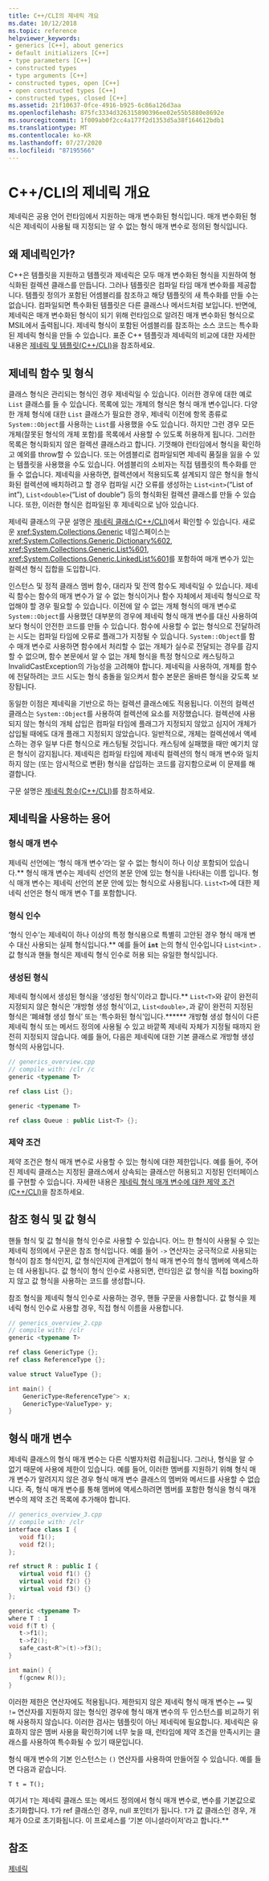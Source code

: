 ```yaml
---
title: C++/CLI의 제네릭 개요
ms.date: 10/12/2018
ms.topic: reference
helpviewer_keywords:
- generics [C++], about generics
- default initializers [C++]
- type parameters [C++]
- constructed types
- type arguments [C++]
- constructed types, open [C++]
- open constructed types [C++]
- constructed types, closed [C++]
ms.assetid: 21f10637-0fce-4916-b925-6c86a126d3aa
ms.openlocfilehash: 875fc3334d326315890396ee02e55b5880e8692e
ms.sourcegitcommit: 1f009ab0f2cc4a177f2d1353d5a38f164612bdb1
ms.translationtype: MT
ms.contentlocale: ko-KR
ms.lasthandoff: 07/27/2020
ms.locfileid: "87195566"
---
```

# <a name="overview-of-generics-in-ccli"></a>C++/CLI의 제네릭 개요

제네릭은 공용 언어 런타임에서 지원하는 매개 변수화된 형식입니다. 매개 변수화된 형식은 제네릭이 사용될 때 지정되는 알 수 없는 형식 매개 변수로 정의된 형식입니다.

## <a name="why-generics"></a>왜 제네릭인가?

C++은 템플릿을 지원하고 템플릿과 제네릭은 모두 매개 변수화된 형식을 지원하여 형식화된 컬렉션 클래스를 만듭니다. 그러나 템플릿은 컴파일 타임 매개 변수화를 제공합니다. 템플릿 정의가 포함된 어셈블리를 참조하고 해당 템플릿의 새 특수화를 만들 수는 없습니다. 컴파일되면 특수화된 템플릿은 다른 클래스나 메서드처럼 보입니다. 반면에, 제네릭은 매개 변수화된 형식이 되기 위해 런타임으로 알려진 매개 변수화된 형식으로 MSIL에서 출력됩니다. 제네릭 형식이 포함된 어셈블리를 참조하는 소스 코드는 특수화된 제네릭 형식을 만들 수 있습니다. 표준 C++ 템플릿과 제네릭의 비교에 대한 자세한 내용은 [제네릭 및 템플릿(C++/CLI)](generics-and-templates-visual-cpp.md)을 참조하세요.

## <a name="generic-functions-and-types"></a>제네릭 함수 및 형식

클래스 형식은 관리되는 형식인 경우 제네릭일 수 있습니다. 이러한 경우에 대한 예로 `List` 클래스를 들 수 있습니다. 목록에 있는 개체의 형식은 형식 매개 변수입니다. 다양한 개체 형식에 대한 `List` 클래스가 필요한 경우, 제네릭 이전에 항목 종류로 `System::Object`를 사용하는 `List`를 사용했을 수도 있습니다. 하지만 그런 경우 모든 개체(잘못된 형식의 개체 포함)를 목록에서 사용할 수 있도록 허용하게 됩니다. 그러한 목록은 형식화되지 않은 컬렉션 클래스라고 합니다. 기껏해야 런타임에서 형식을 확인하고 예외를 throw할 수 있습니다. 또는 어셈블리로 컴파일되면 제네릭 품질을 잃을 수 있는 템플릿을 사용했을 수도 있습니다. 어셈블리의 소비자는 직접 템플릿의 특수화를 만들 수 없습니다. 제네릭을 사용하면, 컬렉션에서 적용되도록 설계되지 않은 형식을 형식화된 컬렉션에 배치하려고 할 경우 컴파일 시간 오류를 생성하는 `List<int>`(“List of int”), `List<double>`(“List of double”) 등의 형식화된 컬렉션 클래스를 만들 수 있습니다. 또한, 이러한 형식은 컴파일된 후 제네릭으로 남아 있습니다.

제네릭 클래스의 구문 설명은 [제네릭 클래스(C++/CLI)](generic-classes-cpp-cli.md)에서 확인할 수 있습니다. 새로운 <xref:System.Collections.Generic> 네임스페이스는 <xref:System.Collections.Generic.Dictionary%602>, <xref:System.Collections.Generic.List%601>, <xref:System.Collections.Generic.LinkedList%601>를 포함하여 매개 변수가 있는 컬렉션 형식 집합을 도입합니다.

인스턴스 및 정적 클래스 멤버 함수, 대리자 및 전역 함수도 제네릭일 수 있습니다. 제네릭 함수는 함수의 매개 변수가 알 수 없는 형식이거나 함수 자체에서 제네릭 형식으로 작업해야 할 경우 필요할 수 있습니다. 이전에 알 수 없는 개체 형식의 매개 변수로 `System::Object`를 사용했던 대부분의 경우에 제네릭 형식 매개 변수를 대신 사용하여 보다 형식이 안전한 코드를 만들 수 있습니다. 함수에 사용할 수 없는 형식으로 전달하려는 시도는 컴파일 타임에 오류로 플래그가 지정될 수 있습니다. `System::Object`를 함수 매개 변수로 사용하면 함수에서 처리할 수 없는 개체가 실수로 전달되는 경우를 감지할 수 없으며, 함수 본문에서 알 수 없는 개체 형식을 특정 형식으로 캐스팅하고 InvalidCastException의 가능성을 고려해야 합니다. 제네릭을 사용하여, 개체를 함수에 전달하려는 코드 시도는 형식 충돌을 일으켜서 함수 본문은 올바른 형식을 갖도록 보장됩니다.

동일한 이점은 제네릭을 기반으로 하는 컬렉션 클래스에도 적용됩니다. 이전의 컬렉션 클래스는 `System::Object`를 사용하여 컬렉션에 요소를 저장했습니다. 컬렉션에 사용되지 않는 형식의 개체 삽입은 컴파일 타임에 플래그가 지정되지 않았고 심지어 개체가 삽입될 때에도 대개 플래그 지정되지 않았습니다. 일반적으로, 개체는 컬렉션에서 액세스하는 경우 일부 다른 형식으로 캐스팅될 것입니다. 캐스팅에 실패했을 때만 예기치 않은 형식이 감지됩니다. 제네릭은 컴파일 타임에 제네릭 컬렉션의 형식 매개 변수와 일치하지 않는 (또는 암시적으로 변환) 형식을 삽입하는 코드를 감지함으로써 이 문제를 해결합니다.

구문 설명은 [제네릭 함수(C++/CLI)](generic-functions-cpp-cli.md)를 참조하세요.

## <a name="terminology-used-with-generics"></a>제네릭을 사용하는 용어

### <a name="type-parameters"></a>형식 매개 변수

제네릭 선언에는 ‘형식 매개 변수’라는 알 수 없는 형식이 하나 이상 포함되어 있습니다.** 형식 매개 변수는 제네릭 선언의 본문 안에 있는 형식을 나타내는 이름 입니다. 형식 매개 변수는 제네릭 선언의 본문 안에 있는 형식으로 사용됩니다. `List<T>`에 대한 제네릭 선언은 형식 매개 변수 T를 포함합니다.

### <a name="type-arguments"></a>형식 인수

‘형식 인수’는 제네릭이 하나 이상의 특정 형식용으로 특별히 고안된 경우 형식 매개 변수 대신 사용되는 실제 형식입니다.** 예를 들어 **`int`** 는의 형식 인수입니다 `List<int>` . 값 형식과 핸들 형식은 제네릭 형식 인수로 허용 되는 유일한 형식입니다.

### <a name="constructed-type"></a>생성된 형식

제네릭 형식에서 생성된 형식을 ‘생성된 형식’이라고 합니다.** `List<T>`와 같이 완전히 지정되지 않은 형식은 ‘개방형 생성 형식’이고, `List<double>,`과 같이 완전히 지정된 형식은 ‘폐쇄형 생성 형식’ 또는 ‘특수화된 형식’입니다.****** 개방형 생성 형식이 다른 제네릭 형식 또는 메서드 정의에 사용될 수 있고 바깥쪽 제네릭 자체가 지정될 때까지 완전히 지정되지 않습니다. 예를 들어, 다음은 제네릭에 대한 기본 클래스로 개방형 생성 형식의 사용입니다.

```cpp
// generics_overview.cpp
// compile with: /clr /c
generic <typename T>

ref class List {};

generic <typename T>

ref class Queue : public List<T> {};
```

### <a name="constraint"></a>제약 조건

제약 조건은 형식 매개 변수로 사용할 수 있는 형식에 대한 제한입니다. 예를 들어, 주어진 제네릭 클래스는 지정된 클래스에서 상속되는 클래스만 허용되고 지정된 인터페이스를 구현할 수 있습니다. 자세한 내용은 [제네릭 형식 매개 변수에 대한 제약 조건(C++/CLI)](constraints-on-generic-type-parameters-cpp-cli.md)을 참조하세요.

## <a name="reference-types-and-value-types"></a>참조 형식 및 값 형식

핸들 형식 및 값 형식을 형식 인수로 사용할 수 있습니다. 어느 한 형식이 사용될 수 있는 제네릭 정의에서 구문은 참조 형식입니다. 예를 들어 `->` 연산자는 궁극적으로 사용되는 형식이 참조 형식인지, 값 형식인지에 관계없이 형식 매개 변수의 형식 멤버에 액세스하는 데 사용됩니다. 값 형식이 형식 인수로 사용되면, 런타임은 값 형식을 직접 boxing하지 않고 값 형식을 사용하는 코드를 생성합니다.

참조 형식을 제네릭 형식 인수로 사용하는 경우, 핸들 구문을 사용합니다. 값 형식을 제네릭 형식 인수로 사용할 경우, 직접 형식 이름을 사용합니다.

```cpp
// generics_overview_2.cpp
// compile with: /clr
generic <typename T>

ref class GenericType {};
ref class ReferenceType {};

value struct ValueType {};

int main() {
    GenericType<ReferenceType^> x;
    GenericType<ValueType> y;
}
```

## <a name="type-parameters"></a>형식 매개 변수

제네릭 클래스의 형식 매개 변수는 다른 식별자처럼 취급됩니다. 그러나, 형식을 알 수 없기 때문에 사용에 제한이 있습니다. 예를 들어, 이러한 멤버를 지원하기 위해 형식 매개 변수가 알려지지 않은 경우 형식 매개 변수 클래스의 멤버와 메서드를 사용할 수 없습니다. 즉, 형식 매개 변수를 통해 멤버에 액세스하려면 멤버를 포함한 형식을 형식 매개 변수의 제약 조건 목록에 추가해야 합니다.

```cpp
// generics_overview_3.cpp
// compile with: /clr
interface class I {
   void f1();
   void f2();
};

ref struct R : public I {
   virtual void f1() {}
   virtual void f2() {}
   virtual void f3() {}
};

generic <typename T>
where T : I
void f(T t) {
   t->f1();
   t->f2();
   safe_cast<R^>(t)->f3();
}

int main() {
   f(gcnew R());
}
```

이러한 제한은 연산자에도 적용됩니다. 제한되지 않은 제네릭 형식 매개 변수는 `==` 및 `!=` 연산자를 지원하지 않는 형식인 경우에 형식 매개 변수의 두 인스턴스를 비교하기 위해 사용하지 않습니다. 이러한 검사는 템플릿이 아닌 제네릭에 필요합니다. 제네릭은 유효하지 않은 멤버 사용을 확인하기에 너무 늦을 때, 런타임에 제약 조건을 만족시키는 클래스를 사용하여 특수화될 수 있기 때문입니다.

형식 매개 변수의 기본 인스턴스는 `()` 연산자를 사용하여 만들어질 수 있습니다. 예를 들면 다음과 같습니다.

`T t = T();`

여기서 `T`는 제네릭 클래스 또는 메서드 정의에서 형식 매개 변수로, 변수를 기본값으로 초기화합니다. `T`가 ref 클래스인 경우, null 포인터가 됩니다. `T`가 값 클래스인 경우, 개체가 0으로 초기화됩니다. 이 프로세스를 ‘기본 이니셜라이저’라고 합니다.**

## <a name="see-also"></a>참조

[제네릭](generics-cpp-component-extensions.md)
